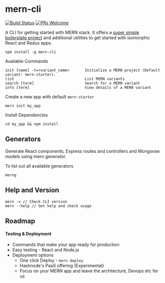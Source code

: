 # mern-cli
[![Build Status](https://travis-ci.org/Hashnode/mern-cli.svg?branch=v3.0.0)](https://travis-ci.org/Hashnode/mern-cli)
[![PRs Welcome](https://img.shields.io/badge/PRs-welcome-brightgreen.svg?style=flat-square)](http://makeapullrequest.com)

A CLI for getting started with MERN stack. It offers a [super simple boilerplate project](https://github.com/Hashnode/mern-starter) and additional utilities to get started with isomorphic React and Redux apps.

```
npm install -g mern-cli
```

Available Commands
```
init [name] -t=<variant_name>       Initialize a MERN project (Default variant: mern-starter).
list                                List MERN variants
search [term]                       Search for a MERN variant
info [term]                         View details of a MERN variant
```

Create a new app with default `mern-starter`
```
mern init my_app
```

Install Dependencies
```
cd my_app && npm install
```

## Generators

Generate React components, Express routes and controllers and Mongoose models using mern generator. 

To list out all available generators
```
merng
```

## Help and Version

```
mern -v // Check CLI version
mern --help // Get help and check usage
```

## Roadmap

#### Testing & Deployment

- Commands that make your app ready for production
- Easy testing - React and Node.js
- Deployment options 
	- One click Deploy - `mern deploy`
	- Hashnode's PaaS offering (Experimental)
   - Focus on your MERN app and leave the architecture, Devops etc for us
